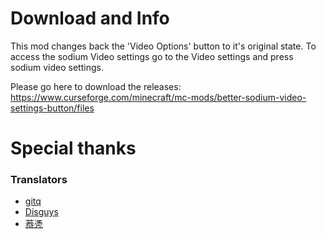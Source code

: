 # Download and Info
This mod changes back the 'Video Options' button to it's original state. To access the sodium Video settings go to the
Video settings and press sodium video settings.

Please go here to download the
releases: https://www.curseforge.com/minecraft/mc-mods/better-sodium-video-settings-button/files

# Special thanks
### Translators
- [gitq](https://github.com/giteczek)
- [Disguys](https://github.com/Disguys)
- [菾凴](https://github.com/buiawpkgew1)
